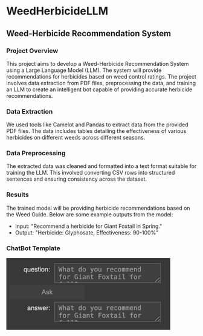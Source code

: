 # WeedHerbicideLLM
## Weed-Herbicide Recommendation System

### Project Overview
This project aims to develop a Weed-Herbicide Recommendation System using a Large Language Model (LLM). The system will provide recommendations for herbicides based on weed control ratings. The project involves data extraction from PDF files, preprocessing the data, and training an LLM to create an intelligent bot capable of providing accurate herbicide recommendations.

### Data Extraction
We used tools like Camelot and Pandas to extract data from the provided PDF files. The data includes tables detailing the effectiveness of various herbicides on different weeds across different seasons.

### Data Preprocessing
The extracted data was cleaned and formatted into a text format suitable for training the LLM. This involved converting CSV rows into structured sentences and ensuring consistency across the dataset.

### Results
The trained model will be providing herbicide recommendations based on the Weed Guide. Below are some example outputs from the model:

- Input: "Recommend a herbicide for Giant Foxtail in Spring."
- Output: "Herbicide: Glyphosate, Effectiveness: 90-100%"
  
### ChatBot Template
![Alt text](https://github.com/monsieurupanshu/WeedHerbicideLLM/blob/main/ChatBot.png)
